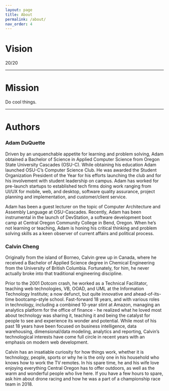 ```yaml
---
layout: page
title: About
permalink: /about/
nav_order: 4
---
```


# Vision
20/20

---
# Mission
Do cool things.

---
# Authors

### Adam DuQuette
Driven by an unquenchable appetite for learning and problem solving, Adam obtained a Bachelor of Science in Applied Computer Science from Oregon State University Cascades (OSU-C). While obtaining his education Adam launched OSU-C’s Computer Science Club. He was awarded the Student Organization President of the Year for his efforts launching the club and for his involvement with student leadership on campus.  Adam has worked for pre-launch startups to established tech firms doing work ranging from UI/UX for mobile, web, and desktop, software quality assurance, project planning and implementation, and customer/client service.

Adam has been a guest lecturer on the topic of Computer Architecture and Assembly Language at OSU-Cascades. Recently, Adam has been instrumental in the launch of DevStation, a software development boot camp at Central Oregon Community College in Bend, Oregon. When he’s not learning or teaching, Adam is honing his critical thinking and problem solving skills as a keen observer of current affairs and political process.

### Calvin Cheng
Originally from the island of Borneo, Calvin grew up in Canada, where he received a Bachelor of Applied Science degree in Chemical Engineering from the University of British Columbia. Fortunately, for him, he never actually broke into that traditional engineering discipline.

Prior to the 2001 Dotcom crash, he worked as a Technical Facilitator, teaching web technologies, VB, OOAD, and UML at the Information Technology Institute; a now defunct, but quite innovative and ahead-of-its-time bootcamp-style school. Fast-forward 18 years, and with various roles in technology, including a combined 10-year stint at Amazon, managing an analytics platform for the office of finance - he realized what he loved most about technology was sharing it, teaching it and being the catalyst for people to see and experience its wonder and potential. While most of his past 18 years have been focused on business intelligence, data warehousing, dimensional/data modeling, analytics and reporting, Calvin’s technological interests have come full circle in recent years with an emphasis on modern web development. 

Calvin has an insatiable curiosity for how things work, whether it is technology, people, sports or why he is the only one in his household who knows how to work the TV remotes. In his spare time, he and his wife love enjoying everything Central Oregon has to offer outdoors, as well as the warm and wonderful people who live here. If you have a few hours to spare, ask him about drone racing and how he was a part of a championship race team in 2018.
